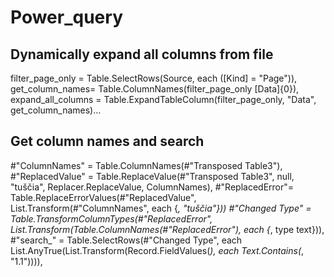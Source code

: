 # Power_query

## Dynamically expand all columns from file 

filter_page_only = Table.SelectRows(Source, each ([Kind] = "Page")),
get_column_names= Table.ColumnNames(filter_page_only [Data]{0}),
expand_all_columns = Table.ExpandTableColumn(filter_page_only, "Data", get_column_names)...

## Get column names and search

#"ColumnNames" = Table.ColumnNames(#"Transposed Table3"),
#"ReplacedValue" = Table.ReplaceValue(#"Transposed Table3", null, "tuščia", Replacer.ReplaceValue, ColumnNames),
#"ReplacedError"= Table.ReplaceErrorValues(#"ReplacedValue", List.Transform(#"ColumnNames", each {_, "tuščia"}))
#"Changed Type" = Table.TransformColumnTypes(#"ReplacedError", List.Transform(Table.ColumnNames(#"ReplacedError"), each {_, type text})),
#"search_" = Table.SelectRows(#"Changed Type", each List.AnyTrue(List.Transform(Record.FieldValues(_), each Text.Contains(_, "1.1")))),
